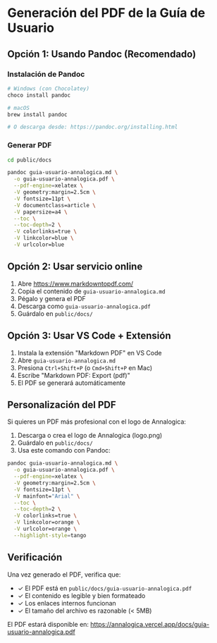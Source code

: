 # Generación del PDF de la Guía de Usuario

## Opción 1: Usando Pandoc (Recomendado)

### Instalación de Pandoc
```bash
# Windows (con Chocolatey)
choco install pandoc

# macOS
brew install pandoc

# O descarga desde: https://pandoc.org/installing.html
```

### Generar PDF
```bash
cd public/docs

pandoc guia-usuario-annalogica.md \
  -o guia-usuario-annalogica.pdf \
  --pdf-engine=xelatex \
  -V geometry:margin=2.5cm \
  -V fontsize=11pt \
  -V documentclass=article \
  -V papersize=a4 \
  --toc \
  --toc-depth=2 \
  -V colorlinks=true \
  -V linkcolor=blue \
  -V urlcolor=blue
```

## Opción 2: Usar servicio online

1. Abre https://www.markdowntopdf.com/
2. Copia el contenido de `guia-usuario-annalogica.md`
3. Pégalo y genera el PDF
4. Descarga como `guia-usuario-annalogica.pdf`
5. Guárdalo en `public/docs/`

## Opción 3: Usar VS Code + Extensión

1. Instala la extensión "Markdown PDF" en VS Code
2. Abre `guia-usuario-annalogica.md`
3. Presiona `Ctrl+Shift+P` (o `Cmd+Shift+P` en Mac)
4. Escribe "Markdown PDF: Export (pdf)"
5. El PDF se generará automáticamente

## Personalización del PDF

Si quieres un PDF más profesional con el logo de Annalogica:

1. Descarga o crea el logo de Annalogica (logo.png)
2. Guárdalo en `public/docs/`
3. Usa este comando con Pandoc:

```bash
pandoc guia-usuario-annalogica.md \
  -o guia-usuario-annalogica.pdf \
  --pdf-engine=xelatex \
  -V geometry:margin=2.5cm \
  -V fontsize=11pt \
  -V mainfont="Arial" \
  --toc \
  --toc-depth=2 \
  -V colorlinks=true \
  -V linkcolor=orange \
  -V urlcolor=orange \
  --highlight-style=tango
```

## Verificación

Una vez generado el PDF, verifica que:
- ✓ El PDF está en `public/docs/guia-usuario-annalogica.pdf`
- ✓ El contenido es legible y bien formateado
- ✓ Los enlaces internos funcionan
- ✓ El tamaño del archivo es razonable (< 5MB)

El PDF estará disponible en: https://annalogica.vercel.app/docs/guia-usuario-annalogica.pdf

